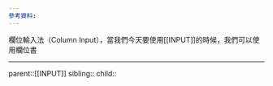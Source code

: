 ```yaml
---
參考資料:
---
```

欄位輸入法（Column Input），當我們今天要使用[[INPUT]]的時候，我們可以使用欄位書
- - -
parent::[[INPUT]]
sibling::
child::